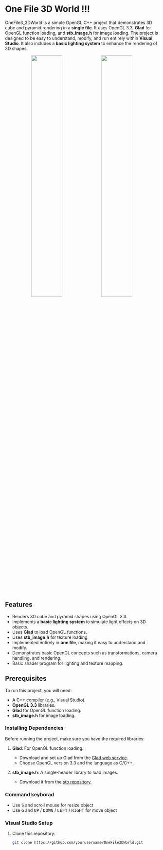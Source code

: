 # One File 3D World !!!

OneFile3_3DWorld is a simple OpenGL C++ project that demonstrates 3D cube and pyramid rendering in a **single file**. It uses OpenGL 3.3, **Glad** for OpenGL function loading, and **stb_image.h** for image loading. The project is designed to be easy to understand, modify, and run entirely within **Visual Studio**. It also includes a **basic lighting system** to enhance the rendering of 3D shapes.

<div align="center">
  <img src="https://github.com/user-attachments/assets/c1831887-1ce7-4b3d-865c-f5c5adeed0b2" width="45%" />
  <img src="https://github.com/user-attachments/assets/c2791b24-9a87-4f7b-b8f7-98f3c6d8f275" width="45%" />
</div>

## Features

- Renders 3D cube and pyramid shapes using OpenGL 3.3.
- Implements a **basic lighting system** to simulate light effects on 3D objects.
- Uses **Glad** to load OpenGL functions.
- Uses **stb_image.h** for texture loading.
- Implemented entirely in **one file**, making it easy to understand and modify.
- Demonstrates basic OpenGL concepts such as transformations, camera handling, and rendering.
- Basic shader program for lighting and texture mapping.

## Prerequisites

To run this project, you will need:

- A C++ compiler (e.g., Visual Studio).
- **OpenGL 3.3** libraries.
- **Glad** for OpenGL function loading.
- **stb_image.h** for image loading.

### Installing Dependencies

Before running the project, make sure you have the required libraries:

1. **Glad**: For OpenGL function loading.
   - Download and set up Glad from the [Glad web service](https://glad.dav1d.de/).
   - Choose OpenGL version 3.3 and the language as C/C++.
   
2. **stb_image.h**: A single-header library to load images.
   - Download it from the [stb repository](https://github.com/nothings/stb/blob/master/stb_image.h).

### Command keyborad
- Use <kbd>S</kbd> and scroll mouse for resize object
- Use <kbd>G</kbd> and <kbd>UP</kbd> / <kbd>DOWN</kbd> / <kbd>LEFT</kbd> / <kbd>RIGHT</kbd> for move object
  
### Visual Studio Setup

1. Clone this repository:
   ```bash
   git clone https://github.com/yourusername/OneFile3DWorld.git
